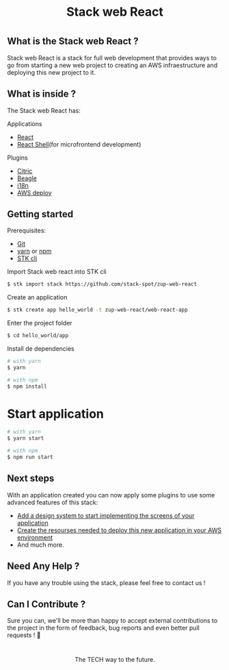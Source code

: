 <div align=center>
  <h1>Stack web React</h1>
</div>

#

## What is the Stack web React ?

Stack web React is a stack for full web development that provides ways to go from starting a new web project to creating an AWS infraestructure and deploying this new project to it.

## What is inside ?

The Stack web React has:

Applications

- [React](https://github.com/stack-spot/web-react-app-template)
- [React Shell](https://github.com/stack-spot/web-react-appshell-template)(for microfrontend development)

Plugins

- [Citric](https://github.com/stack-spot/web-react-citric-plugin)
- [Beagle](https://github.com/stack-spot/web-react-beagle-plugin)
- [i18n](https://github.com/stack-spot/web-react-i18n-plugin)
- [AWS deploy](https://github.com/stack-spot/web-react-deploy)

## Getting started

Prerequisites:

- [Git](https://git-scm.com/book/en/v2/Getting-Started-Installing-Git)
- [yarn](https://classic.yarnpkg.com/lang/en/docs/install/#mac-stable) or [npm](https://nodejs.org/en/download/)
- [STK cli](https://docs.stackspot.com.br/v3.2.0/docs/stk-cli/installation/)

Import Stack web react into STK cli

```bash
$ stk import stack https://github.com/stack-spot/zup-web-react
```

Create an application

```bash
$ stk create app hello_world -t zup-web-react/web-react-app
```

Enter the project folder

```bash
$ cd hello_world/app
```

Install de dependencies

```bash
# with yarn
$ yarn
```

```bash
# with npm
$ npm install
```

# Start application

```bash
# with yarn
$ yarn start
```

```bash
# with npm
$ npm run start
```

## Next steps

With an application created you can now apply some plugins to use some advanced features of this stack:

- [Add a design system to start implementing the screens of your application](https://github.com/stack-spot/web-react-citric-plugin)
- [Create the resourses needed to deploy this new application in your AWS environment](https://github.com/stack-spot/web-react-deploy)
- And much more.

## Need Any Help ?

If you have any trouble using the stack, please feel free to contact us !

## Can I Contribute ?

Sure you can, we'll be more than happy to accept external contributions to the project in the form of feedback, bug reports and even better pull requests ! 🧡

#

<p align="center">The TECH way to the future.</p>
